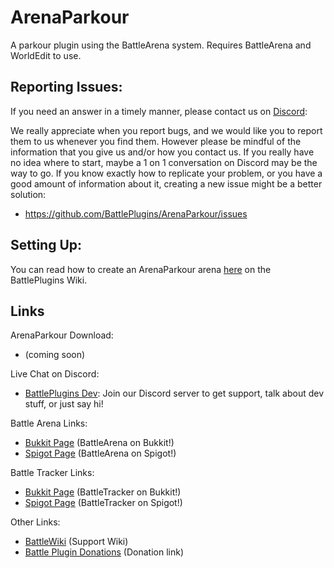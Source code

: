 ArenaParkour
============

A parkour plugin using the BattleArena system. Requires BattleArena and WorldEdit to use.


Reporting Issues:
---------
If you need an answer in a timely manner, please contact us on [Discord](https://discord.gg/tMVPVJf):

We really appreciate when you report bugs, and we would like you to report them to us whenever you find them.
However please be mindful of the information that you give us and/or how you contact us. If you really have no
idea where to start, maybe a 1 on 1 conversation on Discord may be the way to go. If you know exactly how to replicate your problem, or
you have a good amount of information about it, creating a new issue might be a better solution:


* https://github.com/BattlePlugins/ArenaParkour/issues

Setting Up:
------------
You can read how to create an ArenaParkour arena [here](https://wiki.battleplugins.org/ArenaParkour) on the BattlePlugins Wiki.

Links
------------
ArenaParkour Download:
* (coming soon)

Live Chat on Discord:
* [BattlePlugins Dev](https://discord.gg/tMVPVJf): Join our Discord server to get support, talk about dev stuff, or just say hi!

Battle Arena Links:
* [Bukkit Page](http://dev.bukkit.org/bukkit-plugins/battlearena2/) (BattleArena on Bukkit!)
* [Spigot Page](http://spigotmc.org/resources/battle-arena.2164/) (BattleArena on Spigot!)

Battle Tracker Links:
* [Bukkit Page](http://dev.bukkit.org/bukkit-plugins/battletracker2/) (BattleTracker on Bukkit!)
* [Spigot Page](http://spigotmc.org/resources/battletracker.2165/) (BattleTracker on Spigot!)

Other Links:
* [BattleWiki](http://wiki.battleplugins.org) (Support Wiki)
* [Battle Plugin Donations](http://donate.battleplugins.org) (Donation link)
